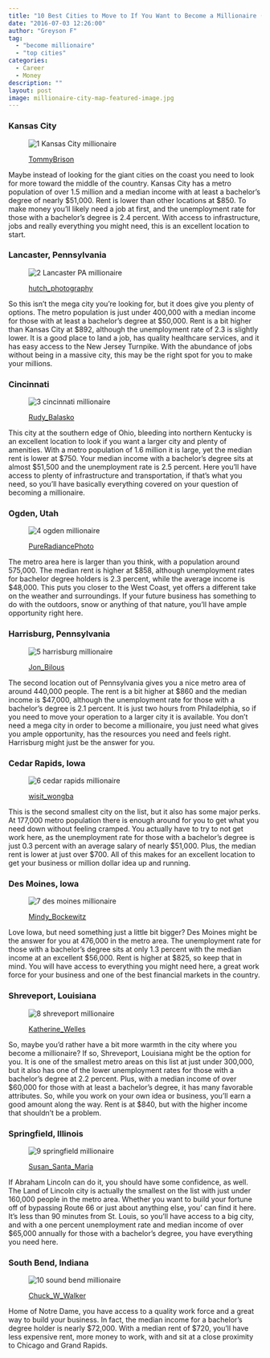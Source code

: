 ```yaml
---
title: "10 Best Cities to Move to If You Want to Become a Millionaire (At Any Age!)"
date: "2016-07-03 12:26:00"
author: "Greyson F"
tag:
  - "become millionaire"
  - "top cities"
categories:
  - Career
  - Money
description: ""
layout: post
image: millionaire-city-map-featured-image.jpg
---
```


### Kansas City

<figure aria-describedby="caption-attachment-3727" class="wp-caption alignnone" id="attachment_3727" style="width: 700px">

![1 Kansas City millionaire](/posts/1-Kansas-City-millionaire.jpg)<figcaption class="wp-caption-text" id="caption-attachment-3727">[TommyBrison](https://www.shutterstock.com/pic-150712772/stock-photo-j-c-nichols-memorial-fountain-by-the-kansas-city-country-club-plaza-is-a-popular-tourist-area.html)</figcaption></figure>

Maybe instead of looking for the giant cities on the coast you need to look for more toward the middle of the country. Kansas City has a metro population of over 1.5 million and a median income with at least a bachelor’s degree of nearly $51,000. Rent is lower than other locations at $850. To make money you’ll likely need a job at first, and the unemployment rate for those with a bachelor’s degree is 2.4 percent. With access to infrastructure, jobs and really everything you might need, this is an excellent location to start.

### Lancaster, Pennsylvania

<figure aria-describedby="caption-attachment-3728" class="wp-caption alignnone" id="attachment_3728" style="width: 700px">

![2 Lancaster PA millionaire](/posts/2-Lancaster-PA-millionaire.jpg)<figcaption class="wp-caption-text" id="caption-attachment-3728">[hutch_photography](https://www.shutterstock.com/pic-284194565/stock-photo-aerial-view-of-small-city-of-lancaster-pennsylvania.html)

</figcaption></figure>

So this isn’t the mega city you’re looking for, but it does give you plenty of options. The metro population is just under 400,000 with a median income for those with at least a bachelor’s degree at $50,000. Rent is a bit higher than Kansas City at $892, although the unemployment rate of 2.3 is slightly lower. It is a good place to land a job, has quality healthcare services, and it has easy access to the New Jersey Turnpike. With the abundance of jobs without being in a massive city, this may be the right spot for you to make your millions.

### Cincinnati

<figure aria-describedby="caption-attachment-3729" class="wp-caption alignnone" id="attachment_3729" style="width: 700px">

![3 cincinnati millionaire](/posts/3-cincinnati-millionaire.jpg)<figcaption class="wp-caption-text" id="caption-attachment-3729">[Rudy_Balasko](https://www.shutterstock.com/pic-110632499/stock-photo-cincinnati-skyline-image-of-cincinnati-and-john-a-roebling-suspension-bridge-at-twilight.html)</figcaption></figure>

This city at the southern edge of Ohio, bleeding into northern Kentucky is an excellent location to look if you want a larger city and plenty of amenities. With a metro population of 1.6 million it is large, yet the median rent is lower at $750. Your median income with a bachelor’s degree sits at almost $51,500 and the unemployment rate is 2.5 percent. Here you’ll have access to plenty of infrastructure and transportation, if that’s what you need, so you’ll have basically everything covered on your question of becoming a millionaire.

### Ogden, Utah

<figure aria-describedby="caption-attachment-3730" class="wp-caption alignnone" id="attachment_3730" style="width: 700px">

![4 ogden millionaire](/posts/4-ogden-millionaire.jpg)<figcaption class="wp-caption-text" id="caption-attachment-3730">[PureRadiancePhoto](https://www.shutterstock.com/pic-290334998/stock-photo-mount-ogden-peak-in-mountain-green-utah.html)</figcaption></figure>

The metro area here is larger than you think, with a population around 575,000. The median rent is higher at $858, although unemployment rates for bachelor degree holders is 2.3 percent, while the average income is $48,000. This puts you closer to the West Coast, yet offers a different take on the weather and surroundings. If your future business has something to do with the outdoors, snow or anything of that nature, you’ll have ample opportunity right here.

### Harrisburg, Pennsylvania

<figure aria-describedby="caption-attachment-3731" class="wp-caption alignnone" id="attachment_3731" style="width: 700px">

![5 harrisburg millionaire](/posts/5-harrisburg-millionaire.jpg)<figcaption class="wp-caption-text" id="caption-attachment-3731">[Jon_Bilous](https://www.shutterstock.com/pic-182198225/stock-photo-the-churches-and-neighborhoods-seen-from-the-south-street-parking-garage-in-harrisburg.html)</figcaption></figure>

The second location out of Pennsylvania gives you a nice metro area of around 440,000 people. The rent is a bit higher at $860 and the median income is $47,000, although the unemployment rate for those with a bachelor’s degree is 2.1 percent. It is just two hours from Philadelphia, so if you need to move your operation to a larger city it is available. You don’t need a mega city in order to become a millionaire, you just need what gives you ample opportunity, has the resources you need and feels right. Harrisburg might just be the answer for you.

### Cedar Rapids, Iowa

<figure aria-describedby="caption-attachment-3732" class="wp-caption alignnone" id="attachment_3732" style="width: 700px">

![6 cedar rapids millionaire](/posts/6-cedar-rapids-millionaire.jpg)<figcaption class="wp-caption-text" id="caption-attachment-3732">[wisit_wongba](https://www.shutterstock.com/pic-324475643/stock-photo-cedar-rapids-at-dawn.html)</figcaption></figure>

This is the second smallest city on the list, but it also has some major perks. At 177,000 metro population there is enough around for you to get what you need down without feeling cramped. You actually have to try to not get work here, as the unemployment rate for those with a bachelor’s degree is just 0.3 percent with an average salary of nearly $51,000. Plus, the median rent is lower at just over $700. All of this makes for an excellent location to get your business or million dollar idea up and running.

### Des Moines, Iowa

<figure aria-describedby="caption-attachment-3733" class="wp-caption alignnone" id="attachment_3733" style="width: 700px">

![7 des moines millionaire](/posts/7-des-moines-millionaire.jpg)<figcaption class="wp-caption-text" id="caption-attachment-3733">[Mindy_Bockewitz](https://www.shutterstock.com/pic-430634341/stock-photo-des-moines-iowa-skyline-taken-from-the-bike-path-next-to-the-des-moines-river-in-autumn.html)</figcaption></figure>

Love Iowa, but need something just a little bit bigger? Des Moines might be the answer for you at 476,000 in the metro area. The unemployment rate for those with a bachelor’s degree sits at only 1.3 percent with the median income at an excellent $56,000. Rent is higher at $825, so keep that in mind. You will have access to everything you might need here, a great work force for your business and one of the best financial markets in the country.

### Shreveport, Louisiana

<figure aria-describedby="caption-attachment-3734" class="wp-caption alignnone" id="attachment_3734" style="width: 700px">

![8 shreveport millionaire](/posts/8-shreveport-millionaire.jpg)<figcaption class="wp-caption-text" id="caption-attachment-3734">[Katherine_Welles](https://www.shutterstock.com/pic-194776925/stock-photo-shreveport-la-march-the-waterfront-area-located-in-shreveport-louisiana-on-march.html)</figcaption></figure>

So, maybe you’d rather have a bit more warmth in the city where you become a millionaire? If so, Shreveport, Louisiana might be the option for you. It is one of the smallest metro areas on this list at just under 300,000, but it also has one of the lower unemployment rates for those with a bachelor’s degree at 2.2 percent. Plus, with a median income of over $60,000 for those with at least a bachelor’s degree, it has many favorable attributes. So, while you work on your own idea or business, you’ll earn a good amount along the way. Rent is at $840, but with the higher income that shouldn’t be a problem.

### Springfield, Illinois

<figure aria-describedby="caption-attachment-3735" class="wp-caption alignnone" id="attachment_3735" style="width: 700px">

![9 springfield millionaire](/posts/9-springfield-millionaire.jpg)<figcaption class="wp-caption-text" id="caption-attachment-3735">[Susan_Santa_Maria](https://www.shutterstock.com/pic-199956752/stock-photo-old-state-capitol-of-illinois-in-springfield.html)</figcaption></figure>

If Abraham Lincoln can do it, you should have some confidence, as well. The Land of Lincoln city is actually the smallest on the list with just under 160,000 people in the metro area. Whether you want to build your fortune off of bypassing Route 66 or just about anything else, you’ can find it here. It’s less than 90 minutes from St. Louis, so you’ll have access to a big city, and with a one percent unemployment rate and median income of over $65,000 annually for those with a bachelor’s degree, you have everything you need here.

### South Bend, Indiana

<figure aria-describedby="caption-attachment-3736" class="wp-caption alignnone" id="attachment_3736" style="width: 700px">

![10 sound bend millionaire](/posts/10-sound-bend-millionaire.jpg)<figcaption class="wp-caption-text" id="caption-attachment-3736">[Chuck_W_Walker](https://www.shutterstock.com/pic-245442394/stock-photo-south-bend-indiana-october-beautiful-view-of-the-central-campus-of-the-university-of.html)</figcaption></figure>

Home of Notre Dame, you have access to a quality work force and a great way to build your business. In fact, the median income for a bachelor’s degree holder is nearly $72,000. With a median rent of $720, you’ll have less expensive rent, more money to work, with and sit at a close proximity to Chicago and Grand Rapids.
